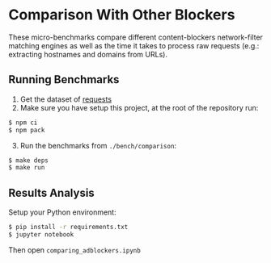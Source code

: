 # Comparison With Other Blockers

These micro-benchmarks compare different content-blockers network-filter
matching engines as well as the time it takes to process raw requests (e.g.:
extracting hostnames and domains from URLs).

## Running Benchmarks

1. Get the dataset of [requests](https://cdn.cliqz.com/adblocking/requests_top500.json.gz)
2. Make sure you have setup this project, at the root of the repository run:
```sh
$ npm ci
$ npm pack
```
3. Run the benchmarks from `./bench/comparison`:
```sh
$ make deps
$ make run
```

## Results Analysis

Setup your Python environment:
```sh
$ pip install -r requirements.txt
$ jupyter notebook
```

Then open `comparing_adblockers.ipynb`
